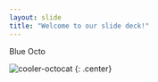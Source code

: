 ```yaml
---
layout: slide
title: "Welcome to our slide deck!"
---
```


Blue Octo

![cooler-octocat](https://octodex.github.com/images/twenty-percent-cooler-octocat.png)
{: .center}
